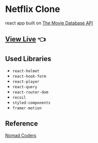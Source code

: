 # Netflix Clone

react app built on [The Movie Database API](https://www.themoviedb.org/)

## [View Live](https://the-new-kim.github.io/netflix-clone/) 👈

## Used Libraries

- `react-helmet`
- `react-hook-form`
- `react-player`
- `react-query`
- `react-router-dom`
- `recoil`
- `styled-components`
- `framer-motion`

## Reference

[Nomad Coders](https://nomadcoders.co/)
